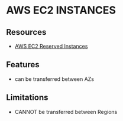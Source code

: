 # AWS EC2 INSTANCES

## Resources

- [AWS EC2 Reserved Instances](https://docs.aws.amazon.com/AWSEC2/latest/UserGuide/ec2-reserved-instances.html)

## Features

- can be transferred between AZs

## Limitations

- CANNOT be transferred between Regions

